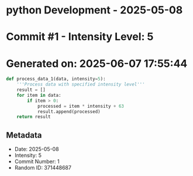﻿# python Development - 2025-05-08
# Commit #1 - Intensity Level: 5
# Generated on: 2025-06-07 17:55:44
```python
def process_data_1(data, intensity=5):
    '''Process data with specified intensity level'''
    result = []
    for item in data:
        if item > 0:
            processed = item * intensity + 63
            result.append(processed)
    return result
```
## Metadata
- Date: 2025-05-08
- Intensity: 5
- Commit Number: 1
- Random ID: 371448687
